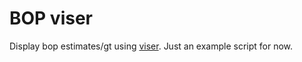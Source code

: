 # BOP viser
Display bop estimates/gt using [viser](https://github.com/nerfstudio-project/viser). Just an example script for now.